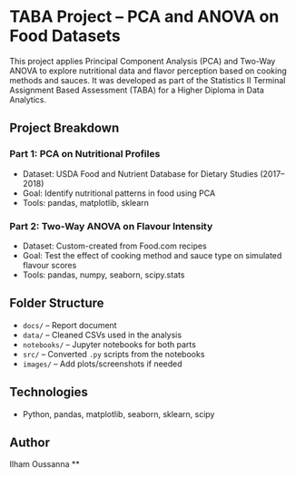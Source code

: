 # TABA Project – PCA and ANOVA on Food Datasets

This project applies Principal Component Analysis (PCA) and Two-Way ANOVA to explore nutritional data and flavor perception based on cooking methods and sauces. It was developed as part of the Statistics II Terminal Assignment Based Assessment (TABA) for a Higher Diploma in Data Analytics.

## Project Breakdown

### Part 1: PCA on Nutritional Profiles
- Dataset: USDA Food and Nutrient Database for Dietary Studies (2017–2018)
- Goal: Identify nutritional patterns in food using PCA
- Tools: pandas, matplotlib, sklearn

### Part 2: Two-Way ANOVA on Flavour Intensity
- Dataset: Custom-created from Food.com recipes
- Goal: Test the effect of cooking method and sauce type on simulated flavour scores
- Tools: pandas, numpy, seaborn, scipy.stats

## Folder Structure
- `docs/` – Report document
- `data/` – Cleaned CSVs used in the analysis
- `notebooks/` – Jupyter notebooks for both parts
- `src/` – Converted `.py` scripts from the notebooks
- `images/` – Add plots/screenshots if needed

## Technologies
- Python, pandas, matplotlib, seaborn, sklearn, scipy

## Author
Ilham Oussanna
**
